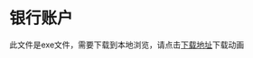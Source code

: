 # 银行账户

此文件是exe文件，需要下载到本地浏览，请点击[下载地址](http://resource.3cwdb.com/kailong-donghua/%E5%9F%BA%E6%9C%AC%E8%B5%84%E6%96%99_%E9%93%B6%E8%A1%8C%E5%B8%90%E6%88%B7.exe)下载动画

